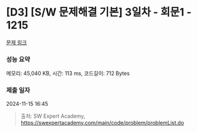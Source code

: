 # [D3] [S/W 문제해결 기본] 3일차 - 회문1 - 1215 

[문제 링크](https://swexpertacademy.com/main/code/problem/problemDetail.do?contestProbId=AV14QpAaAAwCFAYi) 

### 성능 요약

메모리: 45,040 KB, 시간: 113 ms, 코드길이: 712 Bytes

### 제출 일자

2024-11-15 16:45



> 출처: SW Expert Academy, https://swexpertacademy.com/main/code/problem/problemList.do